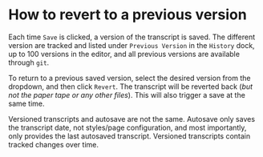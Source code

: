 # How to revert to a previous version

Each time `Save` is clicked, a version of the transcript is saved. The different version are tracked and listed under `Previous Version` in the `History` dock, up to 100 versions in the editor, and all previous versions are available through `git`.

To return to a previous saved version, select the desired version from the dropdown, and then click `Revert`. The transcript will be reverted back (*but not the paper tape or any other files*). This will also trigger a save at the same time. 

Versioned transcripts and autosave are not the same. Autosave only saves the transcript date, not styles/page configuration, and most importantly, only provides the last autosaved transcript. Versioned transcripts contain tracked changes over time.